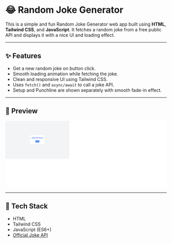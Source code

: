 # 😂 Random Joke Generator

This is a simple and fun Random Joke Generator web app built using **HTML**, **Tailwind CSS**, and **JavaScript**. It fetches a random joke from a free public API and displays it with a nice UI and loading effect.

---

## ✨ Features

- Get a new random joke on button click.
- Smooth loading animation while fetching the joke.
- Clean and responsive UI using Tailwind CSS.
- Uses `fetch()` and `async/await` to call a joke API.
- Setup and Punchline are shown separately with smooth fade-in effect.

---

## 📸 Preview

![Random Joke Generator Screenshot](screenshot.png)

---



## 🔧 Tech Stack

- HTML
- Tailwind CSS
- JavaScript (ES6+)
- [Official Joke API](https://official-joke-api.appspot.com/random_joke)





